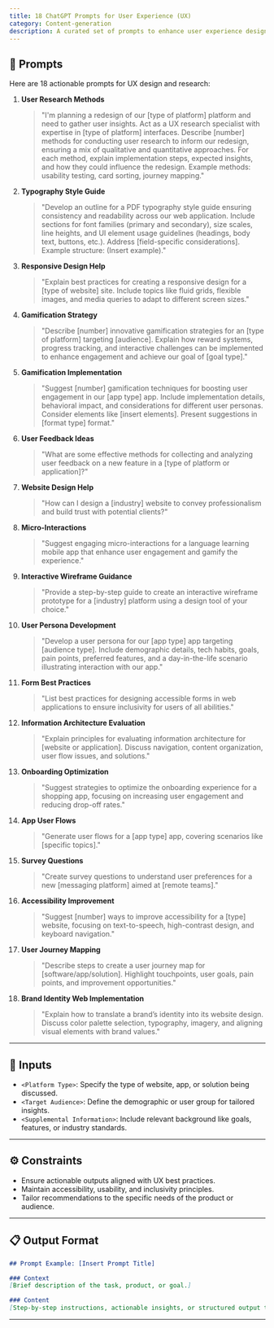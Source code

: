 ```yaml
---
title: 18 ChatGPT Prompts for User Experience (UX)
category: Content-generation
description: A curated set of prompts to enhance user experience design and research efforts for applications, websites, and platforms.
---
```


## 🔧 Prompts

Here are 18 actionable prompts for UX design and research:

1. **User Research Methods**  
   > "I'm planning a redesign of our [type of platform] platform and need to gather user insights. Act as a UX research specialist with expertise in [type of platform] interfaces. Describe [number] methods for conducting user research to inform our redesign, ensuring a mix of qualitative and quantitative approaches. For each method, explain implementation steps, expected insights, and how they could influence the redesign. Example methods: usability testing, card sorting, journey mapping."

2. **Typography Style Guide**  
   > "Develop an outline for a PDF typography style guide ensuring consistency and readability across our web application. Include sections for font families (primary and secondary), size scales, line heights, and UI element usage guidelines (headings, body text, buttons, etc.). Address [field-specific considerations]. Example structure: (Insert example)."

3. **Responsive Design Help**  
   > "Explain best practices for creating a responsive design for a [type of website] site. Include topics like fluid grids, flexible images, and media queries to adapt to different screen sizes."

4. **Gamification Strategy**  
   > "Describe [number] innovative gamification strategies for an [type of platform] targeting [audience]. Explain how reward systems, progress tracking, and interactive challenges can be implemented to enhance engagement and achieve our goal of [goal type]."

5. **Gamification Implementation**  
   > "Suggest [number] gamification techniques for boosting user engagement in our [app type] app. Include implementation details, behavioral impact, and considerations for different user personas. Consider elements like [insert elements]. Present suggestions in [format type] format."

6. **User Feedback Ideas**  
   > "What are some effective methods for collecting and analyzing user feedback on a new feature in a [type of platform or application]?"

7. **Website Design Help**  
   > "How can I design a [industry] website to convey professionalism and build trust with potential clients?"

8. **Micro-Interactions**  
   > "Suggest engaging micro-interactions for a language learning mobile app that enhance user engagement and gamify the experience."

9. **Interactive Wireframe Guidance**  
   > "Provide a step-by-step guide to create an interactive wireframe prototype for a [industry] platform using a design tool of your choice."

10. **User Persona Development**  
    > "Develop a user persona for our [app type] app targeting [audience type]. Include demographic details, tech habits, goals, pain points, preferred features, and a day-in-the-life scenario illustrating interaction with our app."

11. **Form Best Practices**  
    > "List best practices for designing accessible forms in web applications to ensure inclusivity for users of all abilities."

12. **Information Architecture Evaluation**  
    > "Explain principles for evaluating information architecture for [website or application]. Discuss navigation, content organization, user flow issues, and solutions."

13. **Onboarding Optimization**  
    > "Suggest strategies to optimize the onboarding experience for a shopping app, focusing on increasing user engagement and reducing drop-off rates."

14. **App User Flows**  
    > "Generate user flows for a [app type] app, covering scenarios like [specific topics]."

15. **Survey Questions**  
    > "Create survey questions to understand user preferences for a new [messaging platform] aimed at [remote teams]."

16. **Accessibility Improvement**  
    > "Suggest [number] ways to improve accessibility for a [type] website, focusing on text-to-speech, high-contrast design, and keyboard navigation."

17. **User Journey Mapping**  
    > "Describe steps to create a user journey map for [software/app/solution]. Highlight touchpoints, user goals, pain points, and improvement opportunities."

18. **Brand Identity Web Implementation**  
    > "Explain how to translate a brand’s identity into its website design. Discuss color palette selection, typography, imagery, and aligning visual elements with brand values."

---

## 🧩 Inputs

- `<Platform Type>`: Specify the type of website, app, or solution being discussed.  
- `<Target Audience>`: Define the demographic or user group for tailored insights.  
- `<Supplemental Information>`: Include relevant background like goals, features, or industry standards.

---

## ⚙️ Constraints

- Ensure actionable outputs aligned with UX best practices.  
- Maintain accessibility, usability, and inclusivity principles.  
- Tailor recommendations to the specific needs of the product or audience.

---

## 📋 Output Format

```markdown
## Prompt Example: [Insert Prompt Title]

### Context
[Brief description of the task, product, or goal.]

### Content
[Step-by-step instructions, actionable insights, or structured output tailored to the prompt.]
```

---
